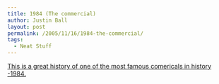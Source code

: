 ```yaml
---
title: 1984 (The commercial)
author: Justin Ball
layout: post
permalink: /2005/11/16/1984-the-commercial/
tags:
  - Neat Stuff
---
```


[This is a great history of one of the most famous comericals in history -1984.][1]

 [1]: http://www.curtsmedia.com/cine/1984.html